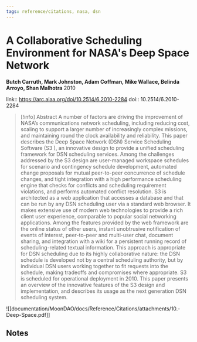 ```yaml
---
tags: reference/citations, nasa, dsn
---
```

# A Collaborative Scheduling Environment for NASA's Deep Space Network

**Butch Carruth, Mark Johnston, Adam Coffman, Mike Wallace, Belinda Arroyo, Shan Malhotra**
2010

link:: https://arc.aiaa.org/doi/10.2514/6.2010-2284
doi:: 10.2514/6.2010-2284

> [!info] Abstract
> A number of factors are driving the improvement of NASA’s communications network scheduling, including reducing cost, scaling to support a larger number of increasingly complex missions, and maintaining round the clock availability and reliability. This paper describes the Deep Space Network (DSN) Service Scheduling Software (S3 ), an innovative design to provide a unified scheduling framework for DSN scheduling services. Among the challenges addressed by the S3 design are user-managed workspace schedules for scenario and contingency schedule development, automated change proposals for mutual peer-to-peer concurrence of schedule changes, and tight integration with a high performance scheduling engine that checks for conflicts and scheduling requirement violations, and performs automated conflict resolution. S3 is architected as a web application that accesses a database and that can be run by any DSN scheduling user via a standard web browser. It makes extensive use of modern web technologies to provide a rich client user experience, comparable to popular social networking applications. Among the features provided by the web framework are the online status of other users, instant unobtrusive notification of events of interest, peer-to-peer and multi-user chat, document sharing, and integration with a wiki for a persistent running record of scheduling-related textual information. This approach is appropriate for DSN scheduling due to its highly collaborative nature: the DSN schedule is developed not by a central scheduling authority, but by individual DSN users working together to fit requests into the schedule, making tradeoffs and compromises where appropriate. S3 is scheduled for operational deployment in 2010. This paper presents an overview of the innovative features of the S3 design and implementation, and describes its usage as the next generation DSN scheduling system.

![[documentation/MoonDAO/docs/Reference/Citations/attachments/10.-Deep-Space.pdf]]

## Notes

